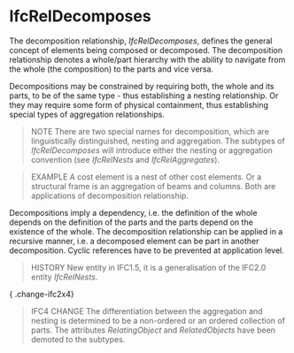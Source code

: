 # IfcRelDecomposes

The decomposition relationship, _IfcRelDecomposes_, defines the general concept of elements being composed or decomposed. The decomposition relationship denotes a whole/part hierarchy with the ability to navigate from the whole (the composition) to the parts and vice versa.<!-- end of definition -->

Decompositions may be constrained by requiring both, the whole and its parts, to be of the same type - thus establishing a nesting relationship. Or they may require some form of physical containment, thus establishing special types of aggregation relationships.

> NOTE  There are two special names for decomposition, which are linguistically distinguished, nesting and aggregation. The subtypes of _IfcRelDecomposes_ will introduce either the nesting or aggregation convention (see _IfcRelNests_ and _IfcRelAggregates_).

> EXAMPLE  A cost element is a nest of other cost elements. Or a structural frame is an aggregation of beams and columns. Both are applications of decomposition relationship.

Decompositions imply a dependency, i.e. the definition of the whole depends on the definition of the parts and the parts depend on the existence of the whole. The decomposition relationship can be applied in a recursive manner, i.e. a decomposed element can be part in another decomposition. Cyclic references have to be prevented at application level.

> HISTORY  New entity in IFC1.5, it is a generalisation of the IFC2.0 entity _IfcRelNests_.

{ .change-ifc2x4}
> IFC4 CHANGE  The differentiation between the aggregation and nesting is determined to be a non-ordered or an ordered collection of parts. The attributes _RelatingObject_ and _RelatedObjects_ have been demoted to the subtypes.
